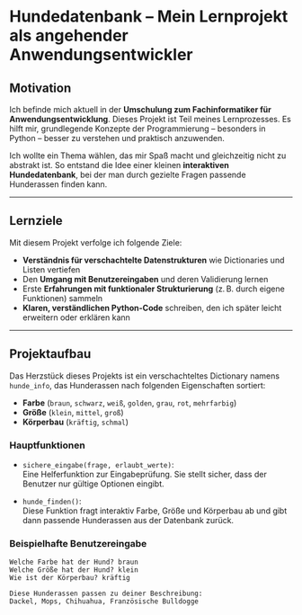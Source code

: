 # Hundedatenbank – Mein Lernprojekt als angehender Anwendungsentwickler

## Motivation

Ich befinde mich aktuell in der **Umschulung zum Fachinformatiker für Anwendungsentwicklung**. Dieses Projekt ist Teil meines Lernprozesses. Es hilft mir, grundlegende Konzepte der Programmierung – besonders in Python – besser zu verstehen und praktisch anzuwenden.

Ich wollte ein Thema wählen, das mir Spaß macht und gleichzeitig nicht zu abstrakt ist. So entstand die Idee einer kleinen **interaktiven Hundedatenbank**, bei der man durch gezielte Fragen passende Hunderassen finden kann.

---

## Lernziele

Mit diesem Projekt verfolge ich folgende Ziele:

- **Verständnis für verschachtelte Datenstrukturen** wie Dictionaries und Listen vertiefen
- Den **Umgang mit Benutzereingaben** und deren Validierung lernen
- Erste **Erfahrungen mit funktionaler Strukturierung** (z. B. durch eigene Funktionen) sammeln
- **Klaren, verständlichen Python-Code** schreiben, den ich später leicht erweitern oder erklären kann

---

## Projektaufbau

Das Herzstück dieses Projekts ist ein verschachteltes Dictionary namens `hunde_info`, das Hunderassen nach folgenden Eigenschaften sortiert:

- **Farbe** (`braun`, `schwarz`, `weiß`, `golden`, `grau`, `rot`, `mehrfarbig`)
- **Größe** (`klein`, `mittel`, `groß`)
- **Körperbau** (`kräftig`, `schmal`)

### Hauptfunktionen

- `sichere_eingabe(frage, erlaubt_werte)`:  
  Eine Helferfunktion zur Eingabeprüfung. Sie stellt sicher, dass der Benutzer nur gültige Optionen eingibt.

- `hunde_finden()`:  
  Diese Funktion fragt interaktiv Farbe, Größe und Körperbau ab und gibt dann passende Hunderassen aus der Datenbank zurück.

### Beispielhafte Benutzereingabe

```text
Welche Farbe hat der Hund? braun
Welche Größe hat der Hund? klein
Wie ist der Körperbau? kräftig

Diese Hunderassen passen zu deiner Beschreibung:
Dackel, Mops, Chihuahua, Französische Bulldogge
